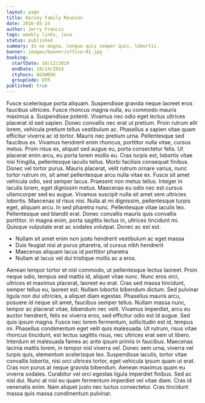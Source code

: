 ```yaml
---
layout: page
title: Dorsey Family Reunion
date: 2016-05-24
author: Jerry Francis
tags: weekly links, java
status: published
summary: In ex magna, congue quis semper quis, lobortis.
banner: images/banner/office-01.jpg
booking:
  startDate: 10/12/2019
  endDate: 10/14/2019
  ctyhocn: AGSWEHX
  groupCode: DFR
published: true
---
```

Fusce scelerisque porta aliquam. Suspendisse gravida neque laoreet eros faucibus ultricies. Fusce rhoncus magna nulla, eu commodo mauris maximus a. Suspendisse potenti. Vivamus nec odio eget lectus ultrices placerat id sed sapien. Donec convallis nec erat ut pretium. Proin rutrum elit lorem, vehicula pretium tellus vestibulum ac. Phasellus a sapien vitae quam efficitur viverra ac id tortor. Mauris nec pretium urna. Pellentesque sed faucibus ex. Vivamus hendrerit enim rhoncus, porttitor nulla vitae, cursus metus. Proin risus ex, aliquet sed augue eu, porta consectetur felis. Ut placerat enim arcu, eu porta lorem mollis eu. Cras turpis est, lobortis vitae nisi fringilla, pellentesque iaculis tellus. Morbi facilisis consequat finibus.
Donec vel tortor purus. Mauris placerat, velit rutrum ornare varius, nunc tortor rutrum mi, sit amet pellentesque arcu nulla vitae ex. Fusce sit amet vehicula odio, sed semper lacus. Praesent non metus tellus. Integer in iaculis lorem, eget dignissim metus. Maecenas eu odio nec est cursus ullamcorper sed eu augue. Vivamus suscipit nulla sit amet sem ultricies lobortis. Maecenas id risus nisi. Nulla at mi dignissim, pellentesque turpis eget, aliquam arcu. In sed pharetra nunc. Pellentesque vitae iaculis leo. Pellentesque sed blandit erat. Donec convallis mauris quis convallis porttitor. In magna enim, porta sagittis lectus in, ultrices tincidunt mi. Quisque vulputate erat ac sodales volutpat. Donec ac est est.

* Nullam sit amet enim non justo hendrerit vestibulum ac eget massa
* Duis feugiat nisi at purus pharetra, id cursus nibh hendrerit
* Maecenas aliquam lacus id porttitor pharetra
* Nullam at lacus vel dui tristique mollis ac a eros.

Aenean tempor tortor et nisl commodo, ut pellentesque lectus laoreet. Proin neque odio, tempus sed mattis id, aliquet vitae nunc. Nunc eros orci, ultrices et maximus placerat, laoreet eu erat. Cras sed massa tincidunt, semper tellus eu, laoreet est. Nullam lobortis bibendum dictum. Sed pulvinar ligula non dui ultricies, a aliquet diam egestas. Phasellus mauris arcu, posuere id neque sit amet, faucibus semper tellus. Nullam massa nunc, tempor ac placerat vitae, bibendum nec velit. Vivamus imperdiet, arcu eu auctor hendrerit, felis ex viverra eros, sed efficitur odio est id augue. Sed quis ipsum magna. Fusce nec lorem fermentum, sollicitudin est id, tempus mi.
Phasellus condimentum eget velit quis malesuada. Ut rutrum, risus vitae rhoncus tincidunt, est lectus sagittis risus, nec ultrices erat sem ut libero. Interdum et malesuada fames ac ante ipsum primis in faucibus. Maecenas lacinia mattis lorem, in tempor nisl viverra vel. Donec sem urna, viverra vel turpis quis, elementum scelerisque leo. Suspendisse iaculis, tortor vitae convallis lobortis, nisi orci ultrices tortor, eget vehicula ipsum quam ut erat. Cras non purus at neque gravida bibendum. Aenean maximus quam eu viverra sodales. Curabitur vel orci egestas ligula imperdiet finibus. Sed ac nisl dui. Nunc at nisl eu quam fermentum imperdiet vel vitae diam. Cras id venenatis enim. Nam aliquet justo nec luctus consectetur. Cras tincidunt massa quis massa condimentum pulvinar.
